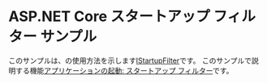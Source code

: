 # <a name="aspnet-core-startup-filter-sample"></a>ASP.NET Core スタートアップ フィルター サンプル

このサンプルは、の使用方法を示します[IStartupFilter](https://docs.microsoft.com/dotnet/api/microsoft.aspnetcore.hosting.istartupfilter)です。 このサンプルで説明する機能[アプリケーションの起動: スタートアップ フィルター](https://docs.microsoft.com/aspnet/core/fundamentals/startup#startup-filters)です。
